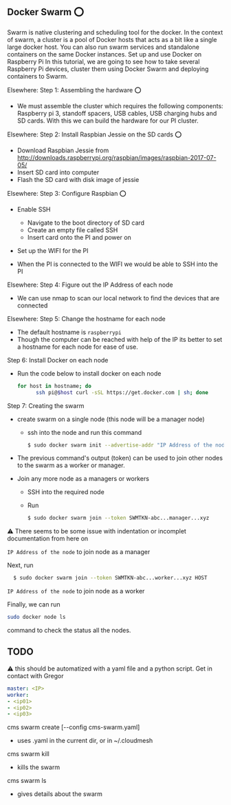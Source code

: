 ## Docker Swarm :o:

Swarm is native clustering and scheduling tool for the docker. In the
context of swarm, a cluster is a pool of Docker hosts that acts as a
bit like a single large docker host. You can also run swarm services
and standalone containers on the same Docker instances. Set up and use
Docker on Raspberry Pi In this tutorial, we are going to see how to
take several Raspberry Pi devices, cluster them using Docker Swarm and
deploying containers to Swarm.

Elsewhere: Step 1: Assembling the hardware :o:

* We must assemble the cluster which requires the following
  components: Raspberry pi 3, standoff spacers, USB cables, USB
  charging hubs and SD cards. With this we can build the hardware for
  our PI cluster.
	
Elsewhere: Step 2: Install Raspbian Jessie on the SD cards :o:

* Download Raspbian Jessie from <http://downloads.raspberrypi.org/raspbian/images/raspbian-2017-07-05/>
* Insert SD card into computer
* Flash the SD card with disk image of jessie

Elsewhere: Step 3: Configure Raspbian :o:

* Enable SSH

  * Navigate to the boot directory of SD card 
  * Create an empty file called SSH
  * Insert card onto the PI and power on

* Set up the WIFI for the PI
* When the PI is connected to the WIFI we would be able to SSH into the PI

Elsewhere: Step 4: Figure out the IP Address of each node

* We can use nmap to scan our local network to find the devices that are connected

Elsewhere: Step 5: Change the hostname for each node

* The default hostname is `raspberrypi`
* Though the computer can be reached with help of the IP its better to set a 
  hostname for each node for ease of use. 

Step 6: Install Docker on each node
* Run the code below to install docker on each node

  ```bash
  for host in hostname; do
        ssh pi@$host curl -sSL https://get.docker.com | sh; done
  ```
        
Step 7: Creating the swarm



* create swarm on a single node (this node will be a manager node) 

  * ssh into the node and run this command

    ```bash 
	$ sudo docker swarm init --advertise-addr "IP Address of the node"
    ```
    
* The previous command's output (token) can be used to join other nodes to the 
  swarm as a worker or manager.
* Join any more node as a managers or workers
  
  * SSH into the required node
  * Run 

    ```bash
    $ sudo docker swarm join --token SWMTKN-abc...manager...xyz 
    ```
      
:warning: There seems to be some issue with indentation or incomplet documentation from here on

`IP Address of the node` to join node as a manager

Next, run

```bash
  $ sudo docker swarm join --token SWMTKN-abc...worker...xyz HOST
```
  
`IP Address of the node` to join node as a worker

Finally, we can run

```bash
sudo docker node ls
```

command to check the status all the 
nodes.


## TODO


:warning: this should be automatized with a yaml file and a python
script. Get in contact with Gregor

```yaml
master: <IP>
worker:
- <ip01>
- <ip02>
- <ip03>
```

cms swarm create [--config cms-swarm.yaml]

* uses .yaml in the current dir, or in ~/.cloudmesh

cms swarm kill

* kills the swarm

cms swarm ls

* gives details about the swarm


